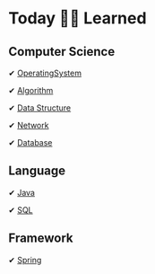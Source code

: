 # Today 👩🏻 Learned


## Computer Science

✔ [OperatingSystem](https://github.com/gimhanul/TIL/blob/main/OperatingSystem/README.md)

✔ [Algorithm](https://github.com/gimhanul/TIL/blob/main/Algorithm/README.md)

✔ [Data Structure](https://github.com/gimhanul/TIL/blob/main/DataStructure/README.md)

✔ [Network](https://github.com/gimhanul/TIL/blob/main/Network/README.md)

✔ [Database](https://github.com/gimhanul/TIL/blob/main/Database/README.md)


## Language
✔ [Java](https://github.com/gimhanul/TIL/blob/main/Java/README.md)

✔ [SQL](https://github.com/gimhanul/TIL/blob/main/SQL/README.md)


## Framework
✔ [Spring](https://github.com/gimhanul/TIL/blob/main/Spring/README.md)

